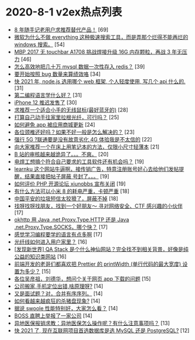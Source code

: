 # 2020-8-1 v2ex热点列表

+ [8 年随手记老用户求推荐替代产品！](https://www.v2ex.com/t/694774#reply69) [69]
+ [微软为什么不做 everything 这种极速搜索工具，而是弄那个烂得不能再烂的 windows 搜索。](https://www.v2ex.com/t/694827#reply54) [54]
+ [MBP 2017 无 touchbar A1708 挑战焊接升级 16G 内存颗粒，再战 3 年无压力](https://www.v2ex.com/t/694826#reply46) [46]
+ [怎么高效地把几十万 mysql 数据一次性存入 redis？](https://www.v2ex.com/t/694784#reply39) [39]
+ [要开始按照 bug 数量来算绩效咯](https://www.v2ex.com/t/694769#reply34) [34]
+ [快 2021 年, node.js 选用哪个 web 框架, 个人轻度使用, 写几个 api 什么的.](https://www.v2ex.com/t/694801#reply31) [31]
+ [第二编程语言学什么好？](https://www.v2ex.com/t/694833#reply31) [31]
+ [iPhone 12 推迟发售了](https://www.v2ex.com/t/694773#reply30) [30]
+ [求推荐一个适合小手的无线鼠标(最好蓝牙的)](https://www.v2ex.com/t/694766#reply28) [28]
+ [打算自己动手往家里拉根光纤，可行吗？](https://www.v2ex.com/t/694879#reply25) [25]
+ [如何避免 app 被应用商城更新](https://www.v2ex.com/t/694783#reply24) [24]
+ [各位颈椎还好吗？如果不好一般是怎么解决的？](https://www.v2ex.com/t/694823#reply23) [23]
+ [强行 5G ?联通要是没有故意劣化 4G 体验我是不太信的](https://www.v2ex.com/t/694865#reply22) [22]
+ [向大家推荐一个在床上用笔记本的方法，仅限小尺寸轻薄本](https://www.v2ex.com/t/694790#reply21) [21]
+ [B 站的审核越来越诡异了。。。不爽。](https://www.v2ex.com/t/694846#reply20) [20]
+ [电焊工想搞个符合自己要求的工具软件还有机会吗？](https://www.v2ex.com/t/694805#reply19) [19]
+ [learnku 这个网站牛逼啊，接传销广告，特意注册账号好心去给他们发帖提醒，结果直接把帖子屏蔽 号封了。。。](https://www.v2ex.com/t/694824#reply19) [19]
+ [如何评价 PHP 开源论坛 xiunobbs 宣布关闭](https://www.v2ex.com/t/694768#reply19) [19]
+ [有什么方法可以小米 8 的耗电严重，卡顿严重](https://www.v2ex.com/t/694791#reply18) [18]
+ [中国平安的垃圾短信太狡猾了，屏蔽不掉](https://www.v2ex.com/t/694795#reply18) [18]
+ [找呀找呀找朋友，找到一个好朋友～ 寻对网络安全、CTF 感兴趣的小伙伴](https://www.v2ex.com/t/694785#reply17) [17]
+ [okhttp 用 Java .net.Proxy.Type.HTTP 还是 Java .net.Proxy.Type.SOCKS，哪个快？](https://www.v2ex.com/t/694837#reply17) [17]
+ [感觉学习编程要学的语言有点多啊](https://www.v2ex.com/t/694871#reply17) [17]
+ [光纤线如何进入用户家里？](https://www.v2ex.com/t/694794#reply16) [16]
+ [[发现新世界] QA Stack 是个什么神仙网站？完全找不到相关背景，好像是纯公益的知识类网站](https://www.v2ex.com/t/694771#reply16) [16]
+ [前端开发的老哥们都喜欢把 Prettier 的 printWidth (单行代码的最大宽度) 设置为多少？](https://www.v2ex.com/t/694828#reply15) [15]
+ [各位吴彦祖，刘德华，想问个关于网页 app 下载的问题](https://www.v2ex.com/t/694772#reply15) [15]
+ [公司搬家,手机定位出错,啥原理呀?](https://www.v2ex.com/t/694815#reply14) [14]
+ [又是面试题？对，合并有序序列。](https://www.v2ex.com/t/694829#reply14) [14]
+ [如何看越来越疯狂的杀猪盘现象?](https://www.v2ex.com/t/694843#reply14) [14]
+ [据说 swoole 性能特别好，大家怎么看？](https://www.v2ex.com/t/694848#reply14) [14]
+ [BOSS 直聘上举报了一家公司](https://www.v2ex.com/t/694854#reply14) [14]
+ [异地医保报销求教：异地医保怎么操作呢？有什么注意事项吗？](https://www.v2ex.com/t/694788#reply13) [13]
+ [快 2021 了, 现在互联网项目首选数据库是选 MySQL 还是 PostgreSQL?](https://www.v2ex.com/t/694787#reply12) [12]
